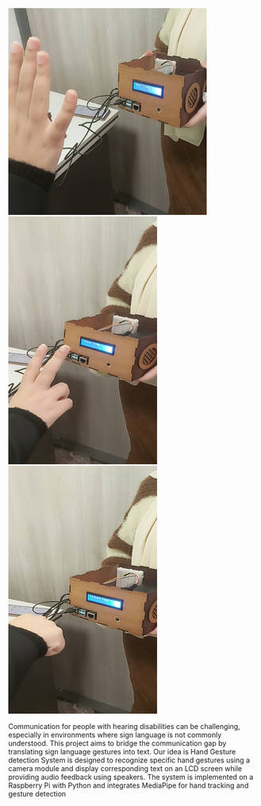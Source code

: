 <div>
  <img src="/1.jpg" width="400px" />
  <img src="/2.jpg" width="300px" height="500px" />
  <img src="/3.jpg" width="300px" height="500px" />
</div>

Communication for people with hearing disabilities can be challenging, 
especially in environments where sign language is not commonly understood. 
This project aims to bridge the communication gap by translating sign language 
gestures into text.
Our idea is Hand Gesture detection System is designed to recognize specific 
hand gestures using a camera module and display corresponding text on an LCD 
screen while providing audio feedback using speakers. The system is 
implemented on a Raspberry Pi with Python and integrates MediaPipe for hand 
tracking and gesture detection

